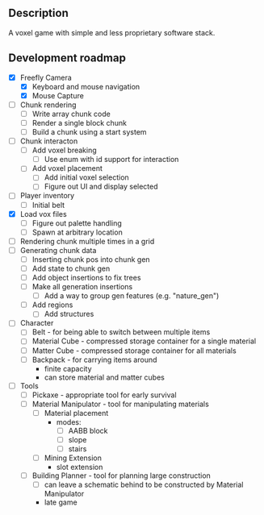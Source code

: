 ## Description

A voxel game with simple and less proprietary software stack.

## Development roadmap
- [x] Freefly Camera
  - [x] Keyboard and mouse navigation
  - [x] Mouse Capture
- [ ] Chunk rendering
  - [ ] Write array chunk code
  - [ ] Render a single block chunk
  - [ ] Build a chunk using a start system
- [ ] Chunk interacton
  - [ ] Add voxel breaking
    - [ ] Use enum with id support for interaction
  - [ ] Add voxel placement
    - [ ] Add initial voxel selection
    - [ ] Figure out UI and display selected
- [ ] Player inventory
  - [ ] Initial belt
- [x] Load vox files
  - [ ] Figure out palette handling
  - [ ] Spawn at arbitrary location
- [ ] Rendering chunk multiple times in a grid
- [ ] Generating chunk data
  - [ ] Inserting chunk pos into chunk gen
  - [ ] Add state to chunk gen
  - [ ] Add object insertions to fix trees
  - [ ] Make all generation insertions
    - [ ] Add a way to group gen features (e.g. "nature_gen")
  - [ ] Add regions
    - [ ] Add structures
- [ ] Character
  - [ ] Belt - for being able to switch between multiple items
  - [ ] Material Cube - compressed storage container for a single material
  - [ ] Matter Cube - compressed storage container for all materials
  - [ ] Backpack - for carrying items around
    - finite capacity
    - can store material and matter cubes
- [ ] Tools
  - [ ] Pickaxe - appropriate tool for early survival
  - [ ] Material Manipulator - tool for manipulating materials
    - [ ] Material placement
      - modes:
        - [ ] AABB block
        - [ ] slope
        - [ ] stairs
    - [ ] Mining Extension
      - slot extension
  - [ ] Building Planner - tool for planning large construction
    - [ ] can leave a schematic behind to be constructed by Material Manipulator 
    - late game
